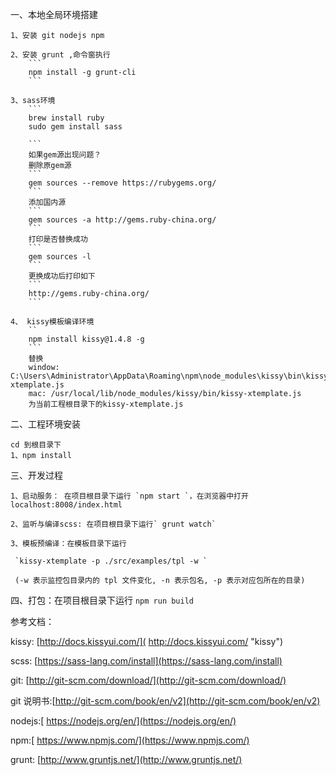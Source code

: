 一、本地全局环境搭建

	1、安装 git nodejs npm		
		
	2、安装 grunt ,命令窗执行
		```
		npm install -g grunt-cli
		```

	3、sass环境
		```
		brew install ruby
		sudo gem install sass

		```
		如果gem源出现问题？  
		删除原gem源
		```
		gem sources --remove https://rubygems.org/
		```
		添加国内源
		```
		gem sources -a http://gems.ruby-china.org/
		```
		打印是否替换成功
		```
		gem sources -l
		```
		更换成功后打印如下
		```
		http://gems.ruby-china.org/
		```
	
	4、 kissy模板编译环境
		``
		npm install kissy@1.4.8 -g
		```
		替换
		window: C:\Users\Administrator\AppData\Roaming\npm\node_modules\kissy\bin\kissy-xtemplate.js
		mac: /usr/local/lib/node_modules/kissy/bin/kissy-xtemplate.js
		为当前工程根目录下的kissy-xtemplate.js
		 
	

二、工程环境安装

	cd 到根目录下
	1、npm install
	
	

三、开发过程

	1、启动服务： 在项目根目录下运行 `npm start `，在浏览器中打开localhost:8008/index.html
	
	2、监听与编译scss: 在项目根目录下运行` grunt watch`
	
	3、模板预编译：在模板目录下运行
	
	 `kissy-xtemplate -p ./src/examples/tpl -w `
	
	 (-w 表示监控包目录内的 tpl 文件变化, -n 表示包名, -p 表示对应包所在的目录)
	 
四、打包：在项目根目录下运行 `npm run build`



参考文档：

kissy: [http://docs.kissyui.com/]( http://docs.kissyui.com/ "kissy")

scss: [https://sass-lang.com/install](https://sass-lang.com/install)

git: [http://git-scm.com/download/](http://git-scm.com/download/)

git 说明书:[http://git-scm.com/book/en/v2](http://git-scm.com/book/en/v2)

nodejs:[ https://nodejs.org/en/](https://nodejs.org/en/)

npm:[ https://www.npmjs.com/](https://www.npmjs.com/)

grunt: [http://www.gruntjs.net/](http://www.gruntjs.net/)

